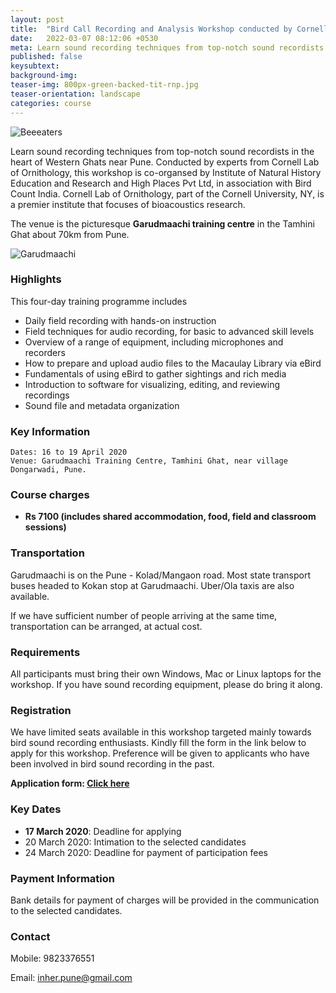 ```yaml
---
layout: post
title:  "Bird Call Recording and Analysis Workshop conducted by Cornell Lab of Ornithology"
date:   2022-03-07 08:12:06 +0530
meta: Learn sound recording techniques from top-notch sound recordists in the heart of Western Ghats near Pune. Conducted by experts from Cornell Lab of Ornithology, this workshop is co-organsed by Institute of Natural History Education and Research and High Places Pvt Ltd, in association with Bird Count India.
published: false
keysubtext: 
background-img: 
teaser-img: 800px-green-backed-tit-rnp.jpg
teaser-orientation: landscape
categories: course
---
```

<img src="{{ site.base_url}}/assets/imgs/9631_Beeeaters_wide.jpg" class="img-responsive" alt="Beeeaters">

Learn sound recording techniques from top-notch sound recordists in the heart of
Western Ghats near Pune. Conducted by experts from Cornell Lab of Ornithology,
this workshop is co-organsed by Institute of Natural History Education and
Research and High Places Pvt Ltd, in association with Bird Count India. Cornell
Lab of Ornithology, part of the Cornell University, NY, is a premier institute
that focuses of bioacoustics research.

The venue is the picturesque **Garudmaachi training centre** in the Tamhini Ghat about
70km from Pune.

<img src="{{ site.base_url}}/assets/imgs/garudmaachi_tents.jpg" class="img-responsive" alt="Garudmaachi">


### Highlights
This four-day training programme includes

- Daily field recording with hands-on instruction
- Field techniques for audio recording, for basic to advanced skill levels
- Overview of a range of equipment, including microphones and recorders
- How to prepare and upload audio files to the Macaulay Library via eBird
- Fundamentals of using eBird to gather sightings and rich media
- Introduction to software for visualizing, editing, and reviewing recordings
- Sound file and metadata organization


### Key Information

    Dates: 16 to 19 April 2020
    Venue: Garudmaachi Training Centre, Tamhini Ghat, near village Dongarwadi, Pune.

### Course charges

<div id="course_charges"></div>

  *  **Rs 7100 (includes shared accommodation, food, field and classroom sessions)**

### Transportation
Garudmaachi is on the Pune - Kolad/Mangaon road. Most state transport buses
  headed to Kokan stop at Garudmaachi. Uber/Ola taxis are also available.
  
  If we have sufficient number of people arriving at the same time, transportation
  can be arranged, at actual cost.

### Requirements
All participants must bring their own Windows, Mac or Linux laptops for the
workshop. If you have sound recording equipment, please do bring it along.

### Registration
We have limited seats available in this workshop targeted mainly towards bird
sound recording enthusiasts. Kindly fill the form in the link below to
apply for this workshop. Preference will be given to applicants who have been
involved in bird sound recording in the past. 

**Application form: [Click here](https://forms.gle/aMzQ7dZTyLsz2onU9)**

### Key Dates
- **17 March 2020**: Deadline for applying
- 20 March 2020: Intimation to the selected candidates
- 24 March 2020: Deadline for payment of participation fees

### Payment Information
Bank details for payment of charges will be provided in the communication to the selected candidates.
    
### Contact
  Mobile: 9823376551

  Email: inher.pune@gmail.com
